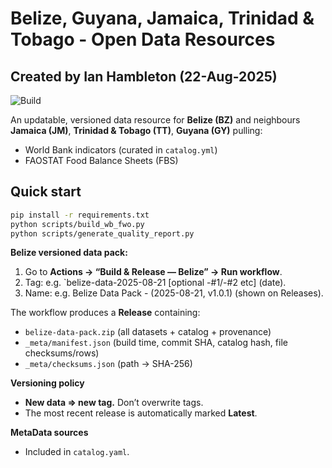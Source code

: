 # Belize, Guyana, Jamaica, Trinidad & Tobago - Open Data Resources
## Created by Ian Hambleton (22-Aug-2025)

![Build](https://github.com/CaribData/belize-data-resources/actions/workflows/build-release.yml/badge.svg)

An updatable, versioned data resource for **Belize (BZ)** and neighbours **Jamaica (JM)**, **Trinidad & Tobago (TT)**, **Guyana (GY)** pulling:
- World Bank indicators (curated in `catalog.yml`)
- FAOSTAT Food Balance Sheets (FBS)

## Quick start
```bash
pip install -r requirements.txt
python scripts/build_wb_fwo.py
python scripts/generate_quality_report.py
```

**Belize versioned data pack:**
1. Go to **Actions → “Build & Release — Belize” → Run workflow**.
2. Tag: e.g. `belize-data-2025-08-21 [optional -#1/-#2 etc] (date).
3. Name: e.g. Belize Data Pack - (2025-08-21, v1.0.1) (shown on Releases).

The workflow produces a **Release** containing:
- `belize-data-pack.zip` (all datasets + catalog + provenance)
- `_meta/manifest.json` (build time, commit SHA, catalog hash, file checksums/rows)
- `_meta/checksums.json` (path → SHA-256)

**Versioning policy**
- **New data ⇒ new tag.** Don’t overwrite tags.
- The most recent release is automatically marked **Latest**.

**MetaData sources**
- Included in `catalog.yaml`.
